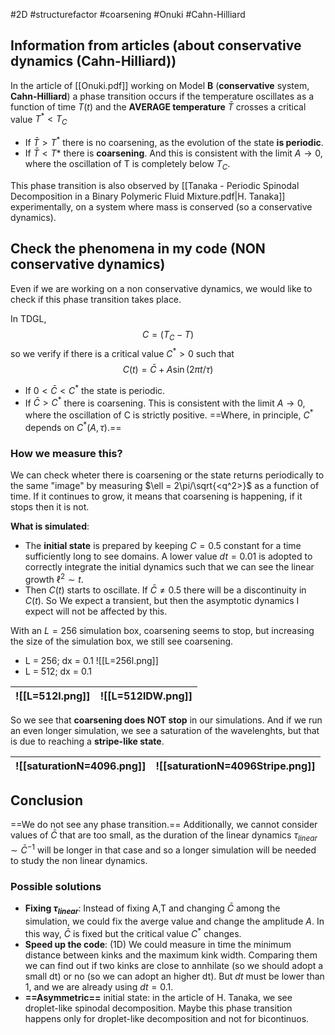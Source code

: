 #2D #structurefactor #coarsening #Onuki #Cahn-Hilliard

## Information from articles (about conservative dynamics (Cahn-Hilliard))
In the article of [[Onuki.pdf]] working on Model **B** (**conservative** system, **Cahn-Hilliard**) a phase transition occurs if the temperature oscillates as a function of time $T(t)$ and the **AVERAGE temperature** $\bar{T}$ crosses a critical value $T^*<T_C$
- If $\bar{T} > T^*$ there is no coarsening, as the evolution of the state **is periodic**.
- If $\bar{T} < T*$ there is **coarsening**. And this is consistent with the limit $A\rightarrow 0$, where the oscillation of T is completely below $T_C$.

This phase transition is also observed by [[Tanaka - Periodic Spinodal Decomposition in a Binary Polymeric Fluid Mixture.pdf|H. Tanaka]] experimentally, on a system where mass is conserved (so a conservative dynamics).

## Check the phenomena in my code (NON conservative dynamics)
Even if we are working on a non conservative dynamics, we would like to check if this phase transition takes place.

In TDGL,
$$C = (T_C-T)$$
so we verify if there is a critical value $C^*>0$ such that
$$C(t) = \bar{C}+A\sin(2\pi t/\tau)$$
- If $0 < \bar{C} < C^*$ the state is periodic.
- If $\bar{C} > C^*$ there is coarsening. This is consistent with the limit $A\rightarrow 0$, where the oscillation of C is strictly positive.
==Where, in principle, $C^*$ depends on $C^*(A,\tau)$.==
### How we measure this?
We can check wheter there is coarsening or the state returns periodically to the same "image" by measuring $\ell = 2\pi/\sqrt{<q^2>}$ as a function of time. If it continues to grow, it means that coarsening is happening, if it stops then it is not.

**What is simulated**: 
- The **initial state** is prepared by keeping $C=0.5$ constant for a time sufficiently long to see domains. A lower value $dt=0.01$ is adopted to correctly integrate the initial dynamics such that we can see the linear growth $\ell^2 \sim t$.
- Then $C(t)$ starts to oscillate. If $\bar{C}\neq 0.5$ there will be a discontinuity in $C(t)$. So We expect a transient, but then the asymptotic dynamics I expect will not be affected by this.

With an $L=256$ simulation box, coarsening seems to stop, but increasing the size of the simulation box, we still see coarsening.

- L = 256; dx = 0.1
![[L=256l.png]]
- L = 512; dx = 0.1

| ![[L=512l.png]] | ![[L=512lDW.png]] |
| --------------- | ----------------- |
So we see that **coarsening does NOT stop** in our simulations. And if we run an even longer simulation, we see a saturation of the wavelenghts, but that is due to reaching a **stripe-like state**.

| ![[saturationN=4096.png]] | ![[saturationN=4096Stripe.png]] |
| ------------------------- | ------------------------------- |

## Conclusion
==We do not see any phase transition.== 
Additionally, we cannot consider values of $\bar{C}$ that are too small, as the duration of the linear dynamics $\tau_{linear}\sim\bar{C}^{-1}$ will be longer in that case and so a longer simulation will be needed to study the non linear dynamics.

### Possible solutions
- **Fixing $\tau_{linear}$**: Instead of fixing A,T and changing $\bar{C}$ among the simulation, we could fix the averge value and change the amplitude $A$.
In this way, $\bar{C}$ is fixed but the critical value $C^*$ changes.
- **Speed up the code**: (1D) We could measure in time the minimum distance between kinks and the maximum kink width. Comparing them we can find out if two kinks are close to annhilate (so we should adopt a small dt) or no (so we can adopt an higher dt).
But $dt$ must be lower than 1, and we are already using $dt=0.1$.
- **==Asymmetric==** initial state: in the article of H. Tanaka, we see droplet-like spinodal decomposition. Maybe this phase transition happens only for droplet-like decomposition and not for bicontinuos.
